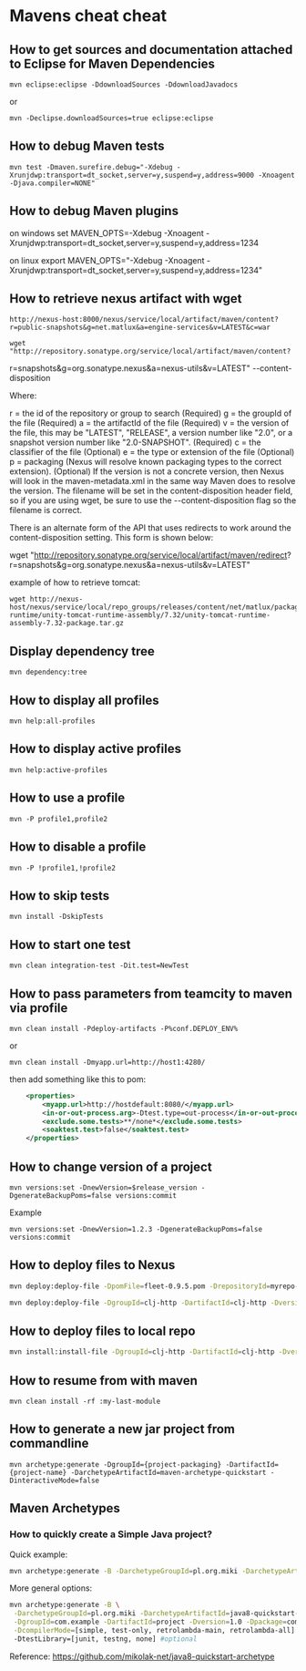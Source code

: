 
# Mavens cheat cheat

## How to get sources and documentation attached to Eclipse for Maven Dependencies

    mvn eclipse:eclipse -DdownloadSources -DdownloadJavadocs

or

    mvn -Declipse.downloadSources=true eclipse:eclipse


## How to debug Maven tests 

    mvn test -Dmaven.surefire.debug="-Xdebug -Xrunjdwp:transport=dt_socket,server=y,suspend=y,address=9000 -Xnoagent -Djava.compiler=NONE"

## How to debug Maven plugins

on windows
    set MAVEN_OPTS=-Xdebug -Xnoagent -Xrunjdwp:transport=dt_socket,server=y,suspend=y,address=1234

on linux
    export MAVEN_OPTS="-Xdebug -Xnoagent -Xrunjdwp:transport=dt_socket,server=y,suspend=y,address=1234"


## How to retrieve nexus artifact with wget

    http://nexus-host:8000/nexus/service/local/artifact/maven/content?r=public-snapshots&g=net.matlux&a=engine-services&v=LATEST&c=war

    wget "http://repository.sonatype.org/service/local/artifact/maven/content?
r=snapshots&g=org.sonatype.nexus&a=nexus-utils&v=LATEST" --content-disposition

Where\:

r = the id of the repository or group to search (Required)
g = the groupId of the file (Required)
a = the artifactId of the file (Required)
v = the version of the file, this may be "LATEST", "RELEASE", a version number like "2.0", or a snapshot version number like "2.0-SNAPSHOT". (Required)
c = the classifier of the file (Optional)
e = the type or extension of the file (Optional)
p = packaging (Nexus will resolve known packaging types to the correct extension). (Optional)
If the version is not a concrete version, then Nexus will look in the maven-metadata.xml in the same way Maven does to resolve the version. The filename will be set in the content-disposition header field, so if you are using wget, be sure to use the --content-disposition flag so the filename is correct.

There is an alternate form of the API that uses redirects to work around the content-disposition setting. This form is shown below\:

wget "http://repository.sonatype.org/service/local/artifact/maven/redirect?
r=snapshots&g=org.sonatype.nexus&a=nexus-utils&v=LATEST"

example of how to retrieve tomcat:

    wget http://nexus-host/nexus/service/local/repo_groups/releases/content/net/matlux/packages/tomcat-runtime/unity-tomcat-runtime-assembly/7.32/unity-tomcat-runtime-assembly-7.32-package.tar.gz

## Display dependency tree

    mvn dependency:tree

## How to display all profiles

    mvn help:all-profiles

## How to display active profiles

    mvn help:active-profiles


## How to use a profile

    mvn -P profile1,profile2

## How to disable a profile

    mvn -P !profile1,!profile2

## How to skip tests

    mvn install -DskipTests

## How to start one test

    mvn clean integration-test -Dit.test=NewTest

## How to pass parameters from teamcity to maven via profile

    mvn clean install -Pdeploy-artifacts -P%conf.DEPLOY_ENV%

or

    mvn clean install -Dmyapp.url=http://host1:4280/

then add something like this to pom:

```xml
    <properties>
        <myapp.url>http://hostdefault:8080/</myapp.url>
        <in-or-out-process.arg>-Dtest.type=out-process</in-or-out-process.arg>
        <exclude.some.tests>**/none*</exclude.some.tests>
        <soaktest.test>false</soaktest.test>
    </properties>

```

## How to change version of a project

    mvn versions:set -DnewVersion=$release_version -DgenerateBackupPoms=false versions:commit
    
Example
    
    mvn versions:set -DnewVersion=1.2.3 -DgenerateBackupPoms=false versions:commit

## How to deploy files to Nexus

```bash
mvn deploy:deploy-file -DpomFile=fleet-0.9.5.pom -DrepositoryId=myrepo-releases -Durl=http://hostname/nexus/content/repositories/myrepo-releases -Dfile=fleet-0.9.5.jar
```


```bash
mvn deploy:deploy-file -DgroupId=clj-http -DartifactId=clj-http -Dversion=0.4.1 -Dpackaging=jar -DrepositoryId=myrepo-releases -Durl=http://hostname/nexus/content/repositories/myrepo-releases -Dfile=clj-http-0.4.1.jar
```

## How to deploy files to local repo

```bash
mvn install:install-file -DgroupId=clj-http -DartifactId=clj-http -Dversion=0.4.1 -Dpackaging=jar -Dfile=clj-http-0.4.1.jar
```

## How to resume from with maven

    mvn clean install -rf :my-last-module

## How to generate a new jar project from commandline

    mvn archetype:generate -DgroupId={project-packaging} -DartifactId={project-name} -DarchetypeArtifactId=maven-archetype-quickstart -DinteractiveMode=false
    
## Maven Archetypes

### How to quickly create a Simple Java project?

Quick example:
```bash
mvn archetype:generate -B -DarchetypeGroupId=pl.org.miki -DarchetypeArtifactId=java8-quickstart-archetype -DarchetypeVersion=1.0.0 -DgroupId=net.matlux -DartifactId=java8-playpark -Dversion=1.0 -Dpackage=net.matlux -DcompilerMode=simple -DtestLibrary=junit
```
    
More general options:
```bash
mvn archetype:generate -B \
 -DarchetypeGroupId=pl.org.miki -DarchetypeArtifactId=java8-quickstart-archetype -DarchetypeVersion=1.0.0 \
 -DgroupId=com.example -DartifactId=project -Dversion=1.0 -Dpackage=com.example.project \
 -DcompilerMode=[simple, test-only, retrolambda-main, retrolambda-all] \ #optional
 -DtestLibrary=[junit, testng, none] #optional
```

Reference: https://github.com/mikolak-net/java8-quickstart-archetype
